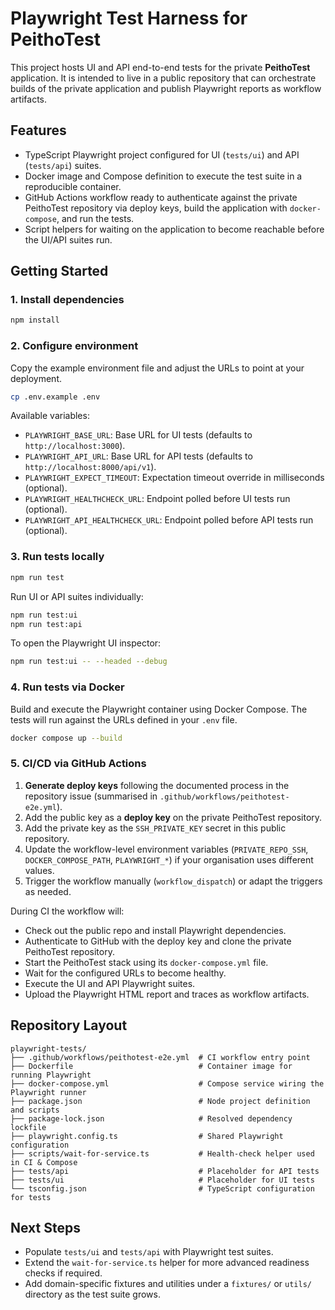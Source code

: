 # Playwright Test Harness for PeithoTest

This project hosts UI and API end-to-end tests for the private **PeithoTest** application. It is
intended to live in a public repository that can orchestrate builds of the private application and
publish Playwright reports as workflow artifacts.

## Features

- TypeScript Playwright project configured for UI (`tests/ui`) and API (`tests/api`) suites.
- Docker image and Compose definition to execute the test suite in a reproducible container.
- GitHub Actions workflow ready to authenticate against the private PeithoTest repository via
  deploy keys, build the application with `docker-compose`, and run the tests.
- Script helpers for waiting on the application to become reachable before the UI/API suites run.

## Getting Started

### 1. Install dependencies

```bash
npm install
```

### 2. Configure environment

Copy the example environment file and adjust the URLs to point at your deployment.

```bash
cp .env.example .env
```

Available variables:

- `PLAYWRIGHT_BASE_URL`: Base URL for UI tests (defaults to `http://localhost:3000`).
- `PLAYWRIGHT_API_URL`: Base URL for API tests (defaults to `http://localhost:8000/api/v1`).
- `PLAYWRIGHT_EXPECT_TIMEOUT`: Expectation timeout override in milliseconds (optional).
- `PLAYWRIGHT_HEALTHCHECK_URL`: Endpoint polled before UI tests run (optional).
- `PLAYWRIGHT_API_HEALTHCHECK_URL`: Endpoint polled before API tests run (optional).

### 3. Run tests locally

```bash
npm run test
```

Run UI or API suites individually:

```bash
npm run test:ui
npm run test:api
```

To open the Playwright UI inspector:

```bash
npm run test:ui -- --headed --debug
```

### 4. Run tests via Docker

Build and execute the Playwright container using Docker Compose. The tests will run against the
URLs defined in your `.env` file.

```bash
docker compose up --build
```

### 5. CI/CD via GitHub Actions

1. **Generate deploy keys** following the documented process in the repository issue (summarised in
   `.github/workflows/peithotest-e2e.yml`).
2. Add the public key as a **deploy key** on the private PeithoTest repository.
3. Add the private key as the `SSH_PRIVATE_KEY` secret in this public repository.
4. Update the workflow-level environment variables (`PRIVATE_REPO_SSH`,
   `DOCKER_COMPOSE_PATH`, `PLAYWRIGHT_*`) if your organisation uses different values.
5. Trigger the workflow manually (`workflow_dispatch`) or adapt the triggers as needed.

During CI the workflow will:

- Check out the public repo and install Playwright dependencies.
- Authenticate to GitHub with the deploy key and clone the private PeithoTest repository.
- Start the PeithoTest stack using its `docker-compose.yml` file.
- Wait for the configured URLs to become healthy.
- Execute the UI and API Playwright suites.
- Upload the Playwright HTML report and traces as workflow artifacts.

## Repository Layout

```
playwright-tests/
├── .github/workflows/peithotest-e2e.yml  # CI workflow entry point
├── Dockerfile                            # Container image for running Playwright
├── docker-compose.yml                    # Compose service wiring the Playwright runner
├── package.json                          # Node project definition and scripts
├── package-lock.json                     # Resolved dependency lockfile
├── playwright.config.ts                  # Shared Playwright configuration
├── scripts/wait-for-service.ts           # Health-check helper used in CI & Compose
├── tests/api                             # Placeholder for API tests
├── tests/ui                              # Placeholder for UI tests
└── tsconfig.json                         # TypeScript configuration for tests
```

## Next Steps

- Populate `tests/ui` and `tests/api` with Playwright test suites.
- Extend the `wait-for-service.ts` helper for more advanced readiness checks if required.
- Add domain-specific fixtures and utilities under a `fixtures/` or `utils/` directory as the test
  suite grows.

